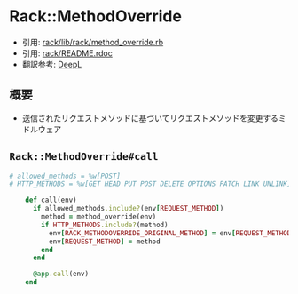 # Rack::MethodOverride
- 引用: [rack/lib/rack/method_override.rb](https://github.com/rack/rack/blob/master/lib/rack/method_override.rb)
- 引用: [rack/README.rdoc](https://github.com/rack/rack/blob/master/README.rdoc)
- 翻訳参考: [DeepL](https://www.deepl.com/translator)

## 概要
- 送信されたリクエストメソッドに基づいてリクエストメソッドを変更するミドルウェア

## `Rack::MethodOverride#call`
```ruby
# allowed_methods = %w[POST]
# HTTP_METHODS = %w[GET HEAD PUT POST DELETE OPTIONS PATCH LINK UNLINK]

    def call(env)
      if allowed_methods.include?(env[REQUEST_METHOD])
        method = method_override(env)
        if HTTP_METHODS.include?(method)
          env[RACK_METHODOVERRIDE_ORIGINAL_METHOD] = env[REQUEST_METHOD]
          env[REQUEST_METHOD] = method
        end
      end

      @app.call(env)
    end
```
